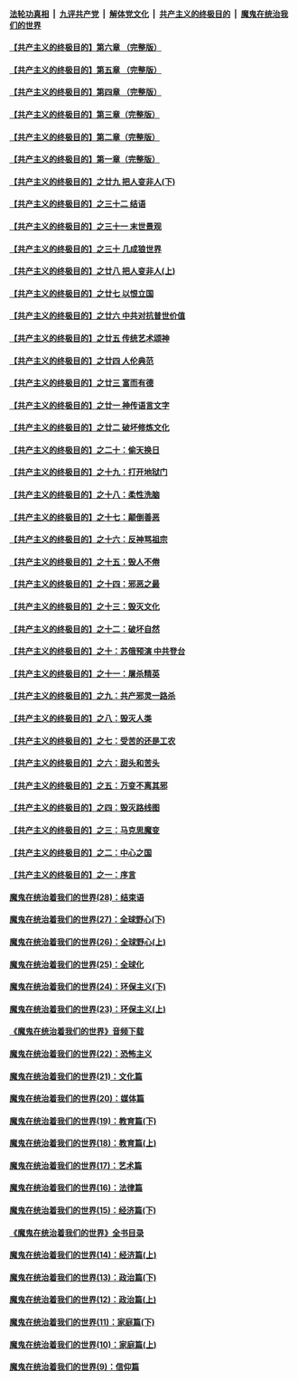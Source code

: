 ####  [法轮功真相](../../../../basic/blob/master/README.md?t=12210526) &nbsp;|&nbsp; [九评共产党](../../../../9ping.md/blob/master/README.md?t=12210526) &nbsp;|&nbsp; [解体党文化](../../../../jtdwh.md/blob/master/README.md?t=12210526)  &nbsp;|&nbsp; [共产主义的终极目的](../../../../gczydzjmd.md/blob/master/README.md?t=12210526) &nbsp;|&nbsp; [魔鬼在统治我们的世界](../../../../mgztzwmdsj.md/blob/master/README.md?t=12210526) 

#### [【共产主义的终极目的】第六章 （完整版）](../pages/nsc422/n11428913.md?t=12210526) 

#### [【共产主义的终极目的】第五章 （完整版）](../pages/nsc422/n11428912.md?t=12210526) 

#### [【共产主义的终极目的】第四章 （完整版）](../pages/nsc422/n11428907.md?t=12210526) 

#### [【共产主义的终极目的】第三章（完整版）](../pages/nsc422/n11428848.md?t=12210526) 

#### [【共产主义的终极目的】第二章（完整版）](../pages/nsc422/n11428831.md?t=12210526) 

#### [【共产主义的终极目的】第一章（完整版）](../pages/nsc422/n11417651.md?t=12210526) 

#### [【共产主义的终极目的】之廿九 把人变非人(下)](../pages/nsc422/n11344140.md?t=12210526) 

#### [【共产主义的终极目的】之三十二 结语](../pages/nsc422/n11360535.md?t=12210526) 

#### [【共产主义的终极目的】之三十一 末世景观](../pages/nsc422/n11351129.md?t=12210526) 

#### [【共产主义的终极目的】之三十 几成狼世界](../pages/nsc422/n11348280.md?t=12210526) 

#### [【共产主义的终极目的】之廿八 把人变非人(上)](../pages/nsc422/n11340492.md?t=12210526) 

#### [【共产主义的终极目的】之廿七 以恨立国](../pages/nsc422/n11336944.md?t=12210526) 

#### [【共产主义的终极目的】之廿六 中共对抗普世价值](../pages/nsc422/n11324785.md?t=12210526) 

#### [【共产主义的终极目的】之廿五 传统艺术颂神](../pages/nsc422/n11296396.md?t=12210526) 

#### [【共产主义的终极目的】之廿四 人伦典范](../pages/nsc422/n11296397.md?t=12210526) 

#### [【共产主义的终极目的】之廿三 富而有德](../pages/nsc422/n11283598.md?t=12210526) 

#### [【共产主义的终极目的】之廿一 神传语言文字](../pages/nsc422/n11263265.md?t=12210526) 

#### [【共产主义的终极目的】之廿二 破坏修炼文化](../pages/nsc422/n11245728.md?t=12210526) 

#### [【共产主义的终极目的】之二十：偷天换日](../pages/nsc422/n11238846.md?t=12210526) 

#### [【共产主义的终极目的】之十九：打开地狱门](../pages/nsc422/n11206376.md?t=12210526) 

#### [【共产主义的终极目的】之十八：柔性洗脑](../pages/nsc422/n11199994.md?t=12210526) 

#### [【共产主义的终极目的】之十七：颠倒善恶](../pages/nsc422/n11179782.md?t=12210526) 

#### [【共产主义的终极目的】之十六：反神骂祖宗](../pages/nsc422/n11166798.md?t=12210526) 

#### [【共产主义的终极目的】之十五：毁人不倦](../pages/nsc422/n11166792.md?t=12210526) 

#### [【共产主义的终极目的】之十四：邪恶之最](../pages/nsc422/n11150249.md?t=12210526) 

#### [【共产主义的终极目的】之十三：毁灭文化](../pages/nsc422/n11135227.md?t=12210526) 

#### [【共产主义的终极目的】之十二：破坏自然](../pages/nsc422/n11135214.md?t=12210526) 

#### [【共产主义的终极目的】之十：苏俄预演 中共登台](../pages/nsc422/n11118424.md?t=12210526) 

#### [【共产主义的终极目的】之十一：屠杀精英](../pages/nsc422/n11118442.md?t=12210526) 

#### [【共产主义的终极目的】之九：共产邪灵一路杀](../pages/nsc422/n11114139.md?t=12210526) 

#### [【共产主义的终极目的】之八：毁灭人类](../pages/nsc422/n11108503.md?t=12210526) 

#### [【共产主义的终极目的】之七：受苦的还是工农](../pages/nsc422/n11101809.md?t=12210526) 

#### [【共产主义的终极目的】之六：甜头和苦头](../pages/nsc422/n11096971.md?t=12210526) 

#### [【共产主义的终极目的】之五：万变不离其邪](../pages/nsc422/n11091285.md?t=12210526) 

#### [【共产主义的终极目的】之四：毁灭路线图](../pages/nsc422/n11086284.md?t=12210526) 

#### [【共产主义的终极目的】之三：马克思魔变](../pages/nsc422/n11061941.md?t=12210526) 

#### [【共产主义的终极目的】之二：中心之国](../pages/nsc422/n11047728.md?t=12210526) 

#### [【共产主义的终极目的】之一：序言](../pages/nsc422/n11086077.md?t=12210526) 

#### [魔鬼在统治着我们的世界(28)：结束语](../pages/nsc422/n10936246.md?t=12210526) 

#### [魔鬼在统治着我们的世界(27)：全球野心(下)](../pages/nsc422/n10928319.md?t=12210526) 

#### [魔鬼在统治着我们的世界(26)：全球野心(上)](../pages/nsc422/n10900318.md?t=12210526) 

#### [魔鬼在统治着我们的世界(25)：全球化](../pages/nsc422/n10788205.md?t=12210526) 

#### [魔鬼在统治着我们的世界(24)：环保主义(下)](../pages/nsc422/n10695307.md?t=12210526) 

#### [魔鬼在统治着我们的世界(23)：环保主义(上)](../pages/nsc422/n10688613.md?t=12210526) 

#### [《魔鬼在统治着我们的世界》音频下载](../pages/nsc422/n10635553.md?t=12210526) 

#### [魔鬼在统治着我们的世界(22)：恐怖主义](../pages/nsc422/n10614727.md?t=12210526) 

#### [魔鬼在统治着我们的世界(21)：文化篇](../pages/nsc422/n10597706.md?t=12210526) 

#### [魔鬼在统治着我们的世界(20)：媒体篇](../pages/nsc422/n10586579.md?t=12210526) 

#### [魔鬼在统治着我们的世界(19)：教育篇(下)](../pages/nsc422/n10564808.md?t=12210526) 

#### [魔鬼在统治着我们的世界(18)：教育篇(上)](../pages/nsc422/n10526970.md?t=12210526) 

#### [魔鬼在统治着我们的世界(17)：艺术篇](../pages/nsc422/n10499093.md?t=12210526) 

#### [魔鬼在统治着我们的世界(16)：法律篇](../pages/nsc422/n10485969.md?t=12210526) 

#### [魔鬼在统治着我们的世界(15)：经济篇(下)](../pages/nsc422/n10469975.md?t=12210526) 

#### [《魔鬼在统治着我们的世界》全书目录](../pages/nsc422/n10464261.md?t=12210526) 

#### [魔鬼在统治着我们的世界(14)：经济篇(上)](../pages/nsc422/n10457370.md?t=12210526) 

#### [魔鬼在统治着我们的世界(13)：政治篇(下)](../pages/nsc422/n10448270.md?t=12210526) 

#### [魔鬼在统治着我们的世界(12)：政治篇(上)](../pages/nsc422/n10444576.md?t=12210526) 

#### [魔鬼在统治着我们的世界(11)：家庭篇(下)](../pages/nsc422/n10440961.md?t=12210526) 

#### [魔鬼在统治着我们的世界(10)：家庭篇(上)](../pages/nsc422/n10435448.md?t=12210526) 

#### [魔鬼在统治着我们的世界(9)：信仰篇](../pages/nsc422/n10432159.md?t=12210526) 


